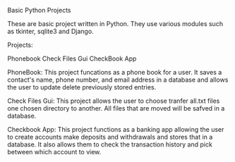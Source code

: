 Basic Python Projects

These are basic project written in Python. They use various modules such as tkinter, sqlite3 and Django.

Projects:

Phonebook
Check Files Gui
CheckBook App

PhoneBook: 
This project funcations as a phone book for a user. It saves a contact's name, phone number, and email address
in a database and allows the user to update delete previously stored entries.

Check Files Gui:
This project allows the user to choose tranfer all.txt files one chosen directory to another. All files that
are moved will be safved in a database.

Checkbook App:
This project functions as a banking app allowing the user to create accounts make deposits and withdrawals 
and stores that in a database. It also allows them to check the transaction history and pick between which
account to view.
